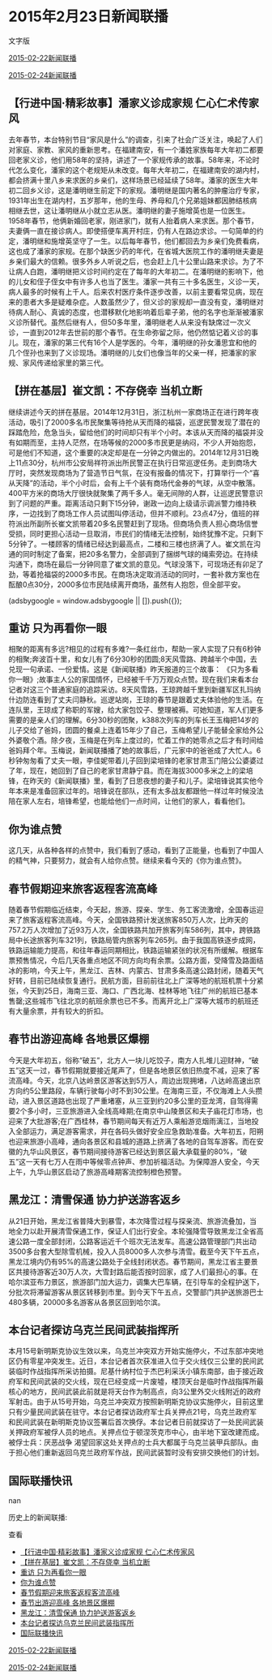 







# 2015年2月23日新闻联播
 文字版








[2015-02-22新闻联播](/xinwenlianbo/20150222)


[2015-02-24新闻联播](/xinwenlianbo/20150224)





## 【行进中国·精彩故事】潘家义诊成家规 仁心仁术传家风


去年春节，本台特别节目“家风是什么”的调查，引来了社会广泛关注，唤起了人们对家庭、家教、家风的重新思考。在福建南安，有一个潘姓家族每年大年初二都要回老家义诊，他们用58年的坚持，讲述了一个家规传承的故事。58年来，不论时代怎么变化，潘家的这个老规矩从未改变。每年大年初二，在福建南安的湖内村，都会挤满十里八乡来求医的乡亲们，这样场景已经延续了58年。潘家的医生大年初二回乡义诊，这是潘明继生前定下的家规。潘明继是国内著名的肿瘤治疗专家，1931年出生在湖内村，五岁那年，他的生母、养母和几个兄弟姐妹都因肺结核病相继去世，这让潘明继从小就立志从医。潘明继的妻子施增英也是一位医生。1958年春节，他俩新婚回老家，刚进家门，就有人抬着病人来求医。那个春节，夫妻俩一直在接诊病人。即使搭便车离开村庄，仍有人在路边求诊。一句简单的约定，潘明继和施增英坚守了一生。以后每年春节，他们都回去为乡亲们免费看病，这也成了潘家的家规。在那个缺医少药的年代，在省城大医院工作的潘明继夫妻是乡亲们最大的信赖。很多外乡人听说之后，也会赶上几十公里山路来求诊。为了不让病人白跑，潘明继把义诊时间约定在了每年的大年初二。在潘明继的影响下，他的儿女和侄子侄女中有许多人也当了医生。潘家一共有三十多名医生，义诊一天，病人最多的时候有上千人。后来农村医疗条件逐步改善，以前主要看常见病，现在来的患者大多是疑难杂症。人数虽然少了，但义诊的家规却一直没有变，潘明继对待病人耐心、真诚的态度，也潜移默化地影响着后辈子弟，他的名字也渐渐被潘家义诊所替代。虽然后继有人，但50多年里，潘明继老人从来没有缺席过一次义诊，一直到2012年去世前的那个春节。在生命弥留之际，他仍然惦记着义诊的事儿。现在，潘家的第三代有16个人是学医的。今年，潘明继的孙女潘思宜和他的几个侄孙也来到了义诊现场。潘明继的儿女们也像当年的父亲一样，把潘家的家规、家风传递给家里的第三代。


## 【拼在基层】崔文凯：不存侥幸 当机立断


继续讲述今天的拼在基层。2014年12月31日，浙江杭州一家商场正在进行跨年夜活动，吸引了2000多名市民聚集等待抢从天而降的福袋，巡逻民警发现了潜在的踩踏危险，危急当头，留给他们的时间却只有半个小时。本该从天而降的福袋并没有如期而至，主持人茫然，在场等候的2000多市民更是纳闷，不少人开始抱怨，可是他们不知道，这个重要的决定却是在一分钟之内做出的。2014年12月31日晚上11点30分，杭州市公安局祥符派出所民警正在执行日常巡逻任务。走到商场大厅时，突然发现商场为了营造节日气氛，在没有报备的情况下，打算举行一个“喜从天降”的活动，半个小时后，会有上千个装有商场代金券的气球，从空中散落。400平方米的商场大厅很快就聚集了两千多人。毫无间隙的人群，让巡逻民警意识到了问题的严重。距离活动只剩下15分钟，谢政一边向上级请示调派警力维持秩序，一边找到了商场工作人员试图叫停活动，但并不顺利。23点47分，值班的祥符派出所副所长崔文凯带着20多名民警赶到了现场。但商场负责人担心商场信誉受损，同时更担心活动一旦取消，市民们的情绪无法控制，始终犹豫不定。只剩下5分钟了。一楼顾客的情绪已经达到最高点，二楼和三楼也挤满了人。崔文凯在沟通的同时制定了备案，把20多名警力，全部调到了捆绑气球的绳索旁边。在持续沟通下，商场在最后一分钟同意了崔文凯的意见。气球没落下，可现场还有卯足了劲，等着抢福袋的2000多市民。在商场决定取消活动的同时，一套补救方案也在酝酿0点30分，2000多位市民陆续离开商场，虽然有人抱怨，但全部平安。





 (adsbygoogle = window.adsbygoogle || []).push({});

 
## 重访 只为再看你一眼


相聚的距离有多远?相见的过程有多难?一条红丝巾，帮助一家人实现了只有6秒钟的相聚;奔波百十里，和女儿有了6分30秒的团圆;8天风雪路、跨越半个中国，去兑现一句承诺、一份爱情。这是《新闻联播》昨天报道的三个故事： 《只为多看你一眼》;故事主人公的家国情怀，已经被千千万万观众点赞。现在我们来看本台记者对这三个普通家庭的追踪采访。8天风雪路，王琼跨越千里到新疆军区扎玛纳什边防连看到了丈夫闫静秋。巡逻站岗，王琼的春节是跟着丈夫体验他的生活。在连队里，王琼成了称职的军嫂，给大家包饺子、整理被褥。可她知道，军人们更多需要的是亲人们的理解。6分30秒的团聚，k388次列车的列车长王玉梅把14岁的儿子交给了爸妈，团圆的餐桌上连着15年少了自己，玉梅希望儿子能替全家给外公外婆敬个酒。除夕夜，玉梅是在列车上度过的，忙着工作的她零点之后才有时间给爸妈拜个年。玉梅说，新闻联播播了她的故事后，广元家中的爸爸成了大忙人。6秒钟匆匆看了丈夫一眼，李佳妮带着儿子回到梁培锋的老家甘肃玉门陪公公婆婆过了年，现在，她回到了自己的老家甘肃静宁县。而在海拔3000多米之上的梁培锋，在昨天的《新闻联播》里，看到了日思夜想的妻子和儿子。梁培锋说其实他今年本来是准备回家过年的。培锋说在部队，还有太多战友都跟他一样过年时候没法陪在家人左右，培锋希望，也能给他们一点时间，让他们的家人，看看他们。


## 你为谁点赞


 这几天，从各种各样的点赞中，我们看到了感动，看到了正能量，也看到了中国人的精气神，只要努力，就会有人给你点赞。继续来看今天的《你为谁点赞》。


## 春节假期迎来旅客返程客流高峰


随着春节假期临近结束，今天起，旅游、探亲、学生、务工客流激增，全国春运迎来了旅客返程客流高峰。今天，全国铁路预计发送旅客850万人次，比昨天的757.2万人次增加了近93万人次，全国铁路共加开旅客列车586列，其中，跨铁路局中长途旅客列车321列，铁路局管内旅客列车265列。由于我国高铁逐步成网，铁路运输能力提高，和往年春运同期相比，铁路运输紧张的状况有所缓解。根据车票预售情况，今后几天各重点地区不同方向均有余票。公路方面，受降雪及路面结冰的影响，今天上午，黑龙江、吉林、内蒙古、甘肃多条高速公路封闭，随着天气好转，目前已陆续恢复通行。民航方面，目前前往北上广深等地的航班机票十分紧张，今天到25日，海南三亚、海口、广西北海、桂林等地飞往广州的航班已基本售罄;这些城市飞往北京的航班余票也已不多。而离开北上广深等大城市的航班还有大量余票，并有较大的折扣。


## 春节出游迎高峰 各地景区爆棚


今天是大年初五，俗称“破五”，北方人一块儿吃饺子，南方人扎堆儿迎财神，“破五”这天一过，春节假期就要接近尾声了，但是各地景区依旧热度不减，迎来了客流高峰。今天，北京八达岭景区游客达到5万人，周边出现拥堵，八达岭高速出京方向约5公里路段，车辆行驶每小时不到30公里。在海南三亚，不仅海滩上人头攒动，进入景区道路也出现了严重堵塞，从三亚到约20多公里的亚龙湾，自驾得需要2个多小时，三亚旅游进入全线高峰期;在南京中山陵景区和夫子庙花灯市场，也迎来了大批游客;在广西桂林，春节期间每天有近万人乘船游览烟雨漓江，当地投入全部运力，满足游客需求，并在各码头做好安全应急救助准备。大年初五，阳朔也迎来旅游小高峰，通向各景区和县城的道路上挤满了各地的自驾车游客。而在安徽的九华山风景区，春节期间接待游客已经达到景区最大承载量的80%，“破五”这一天有七万人在雨中等候零点钟声、参加祈福活动。为保障游人安全，今天上午，九华山景区启动了旅游高峰期客流控制橙色预警。


## 黑龙江：清雪保通 协力护送游客返乡


从21日开始，黑龙江省普降大到暴雪，本次降雪过程与探亲流、旅游流叠加，当地全力以赴开展清雪保通工作，保证人们出行安全。本轮强降雪导致黑龙江全省高速公路一度全部封闭，公路客运近千个班次无法发车。高速公路管理部门共出动3500多台套大型除雪机械，投入人员8000多人次参与清雪。截至今天下午五点，黑龙江境内仍有95%的高速公路处于全线封闭状态。春节期间，黑龙江省主要景区共接待游客近30万人次，大雪封路后能否按时回家，成了人们最担心的事。在哈尔滨亚布力景区，旅游部门加大运力，调集大巴车辆，在引导车的全程护送下，分批次将滞留游客从景区转移到市里。到今天下午五点，交警部门共护送旅游巴士480多辆，20000多名游客从各景区回到哈尔滨。


## 本台记者探访乌克兰民间武装指挥所


本月15号新明斯克协议生效以来，乌克兰冲突双方开始实施停火，不过东部冲突地区仍有零星冲突发生。近日，本台记者首次获准进入位于交火线仅三公里的民间武装临时作战指挥所采访拍摄。尼基什纳村位于杰巴利采沃小镇东南部，由于接近政府军和民间武装的交火线，现在已经变成一片废墟，楼顶天台是临时作战指挥所最核心的地方，民间武装此前就是将天台作为制高点，向3公里外交火线附近的政府军射击。由于从15号开始，乌克兰冲突双方按照新明斯克协议实施停火，目前这里只有少量民间武装在驻守。本台记者探访政府军士兵关押点21号，乌克兰政府军和民间武装在新明斯克协议签署后首次换俘。本台记者日前就探访了一处民间武装关押政府军被俘人员的地点。关押点位于顿涅茨克市中心，由半地下室改建而成。被俘士兵：厌恶战争 渴望回家这处关押点的士兵大都属于乌克兰装甲兵部队。由于担心他们重新返回乌克兰政府军作战，民间武装暂时没有安排交换他们的计划。


## 国际联播快讯


nan






历史上的新闻联播:

 查看
 

* [【行进中国·精彩故事】潘家义诊成家规 仁心仁术传家风](#【行进中国·精彩故事】潘家义诊成家规-仁心仁术传家风)
* [【拼在基层】崔文凯：不存侥幸 当机立断](#【拼在基层】崔文凯：不存侥幸-当机立断)
* [重访 只为再看你一眼](#重访-只为再看你一眼)
* [你为谁点赞](#你为谁点赞)
* [春节假期迎来旅客返程客流高峰](#春节假期迎来旅客返程客流高峰)
* [春节出游迎高峰 各地景区爆棚](#春节出游迎高峰-各地景区爆棚)
* [黑龙江：清雪保通 协力护送游客返乡](#黑龙江：清雪保通-协力护送游客返乡)
* [本台记者探访乌克兰民间武装指挥所](#本台记者探访乌克兰民间武装指挥所)
* [国际联播快讯](#国际联播快讯)






[2015-02-22新闻联播](/xinwenlianbo/20150222)


[2015-02-24新闻联播](/xinwenlianbo/20150224)



